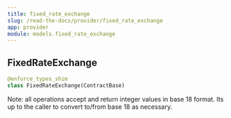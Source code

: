 ```yaml
---
title: fixed_rate_exchange
slug: /read-the-docs/provider/fixed_rate_exchange
app: provider
module: models.fixed_rate_exchange
---
```

## FixedRateExchange

```python
@enforce_types_shim
class FixedRateExchange(ContractBase)
```

Note: all operations accept and return integer values in base 18 format.
Its up to the caller to convert to/from base 18 as necessary.

